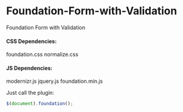 # Foundation-Form-with-Validation
Foundation Form with Validation

#### CSS Dependencies:
foundation.css
normalize.css

#### JS Dependencies:
modernizr.js
jquery.js
foundation.min.js

Just call the plugin:
```js
$(document).foundation();
```
